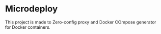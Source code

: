 # Microdeploy
This project is made to Zero-config proxy  and Docker COmpose generator for Docker containers.
